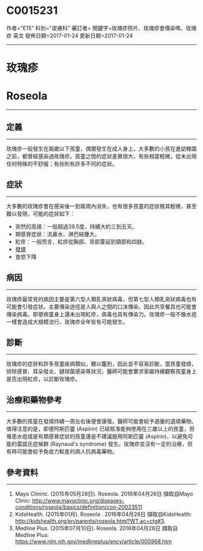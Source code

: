 # C0015231
作者="E15"
科別="皮膚科"
審訂者=
關鍵字=玫瑰疹照片、玫瑰疹會傳染嗎、玫瑰疹 英文
發佈日期=2017-01-24
更新日期=2017-01-24

----------
# 玫瑰疹
# Roseola
----------
## 定義
----------

玫瑰疹一般發生在兩歲以下孩童，偶爾發生在成人身上，大多數的小孩在進幼稚園之前，都曾經感染過玫瑰疹。孩童之間的症狀差異很大，有些相當輕微，從未出現任何特殊的不舒服；有些則有許多不同的症狀。

## 症狀
----------

大多數的玫瑰疹會在感染後一到兩周內消失，也有很多孩童的症狀極其輕微，甚至難以發現，可能的症狀如下：

- 突然的高燒：一般超過39.5度，持續大約三到五天。
- 類感冒症狀：流鼻水、淋巴結腫大。
- 紅疹：一般而言，紅疹從胸部、背部蔓延到頸部和四肢。
- [發燒](C0015967)
- 食慾下降
## 病因
----------

玫瑰疹最常見的病因主要是第六型人類乳突狀病毒，但第七型人類乳突狀病毒也有可能會引發症狀。主要傳染途徑是人與人之間的口沫傳染，因此共享餐具也可能會傳染病毒。即便病童身上還未出現紅疹，病毒也具有傳染力。玫瑰疹一般不像水痘一樣會造成大規模流行，玫瑰疹全年皆有可能發生。

## 診斷
----------

玫瑰疹的症狀和許多孩童疾病類似，難以鑑別，因此並不容易診斷。當孩童發燒，排除感冒、耳朵發炎、鏈球菌感染等狀況，醫師可能會要求家屬持續觀察孩童身上是否出現紅疹，以診斷玫瑰疹。

## 治療和藥物參考
----------

大多數的孩童在發燒持續一周左右後便會康復。醫師可能會給予適量的退燒藥物。值得注意的是，即便阿斯匹靈 (Aspirin) 已經核准能夠使用在三歲以上的孩童，但罹患水痘或是有類感冒症狀的孩童還是不建議服用阿斯匹靈 (Aspirin)，以避免可能的雷諾氏症候群 (Raynaud's syndrome) 發生。玫瑰疹並沒有一定的治療，但有時可能會給予免疫力較差的病人抗病毒藥物。

## 參考資料
----------
1. Mayo Clininc. (2015年05月28日). Roseola. 2016年04月26日 擷取自Mayo Clinic:
  http://www.mayoclinic.org/diseases-conditions/roseola/basics/definition/con-20023511
2. KidsHealth. (2015年01月). Roseola . 2016年04月26日 擷取自KidsHealth:
  http://kidshealth.org/en/parents/roseola.html?WT.ac=ctg#3.
3. Medline Plus. (2015年07月10日). Roseola. 2016年04月26日 擷取自Medline Plus:
  https://www.nlm.nih.gov/medlineplus/ency/article/000968.htm

